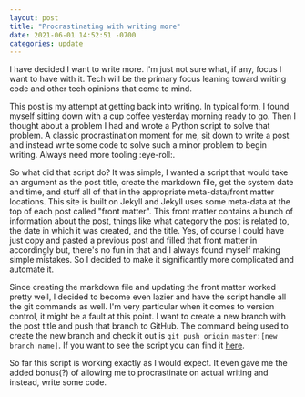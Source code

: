```yaml
---
layout: post
title: "Procrastinating with writing more"
date: 2021-06-01 14:52:51 -0700
categories: update
---
```


I have decided I want to write more. I'm just not sure what, if any, focus I want to have with it. Tech will be the primary focus leaning toward writing code and other tech opinions that come to mind. 

This post is my attempt at getting back into writing. In typical form, I found myself sitting down with a cup coffee yesterday morning ready to go. Then I thought about a problem I had and wrote a Python script to solve that problem. A classic procrastination moment for me, sit down to write a post and instead write some code to solve such a minor problem to begin writing. Always need more tooling :eye-roll:.

So what did that script do? It was simple, I wanted a script that would take an argument as the post title, create the markdown file, get the system date and time, and stuff all of that in the appropriate meta-data/front matter locations. This site is built on Jekyll and Jekyll uses some meta-data at the top of each post called "front matter". This front matter contains a bunch of information about the post, things like what category the post is related to, the date in which it was created, and the title. Yes, of course I could have just copy and pasted a previous post and filled that front matter in accordingly but, there's no fun in that and I always found myself making simple mistakes. So I decided to make it significantly more complicated and automate it. 

Since creating the markdown file and updating the front matter worked pretty well, I decided to become even lazier and have the script handle all the git commands as well. I'm very particular when it comes to version control, it might be a fault at this point. I want to create a new branch with the post title and push that branch to GitHub. The command being used to create the new branch and check it out is `git push origin master:[new branch name]`. If you want to see the script you can find it [here](https://github.com/miotke/andrewmiotke.com/blob/master/new_post.py).

So far this script is working exactly as I would expect. It even gave me the added bonus(?) of allowing me to procrastinate on actual writing and instead, write some code. 